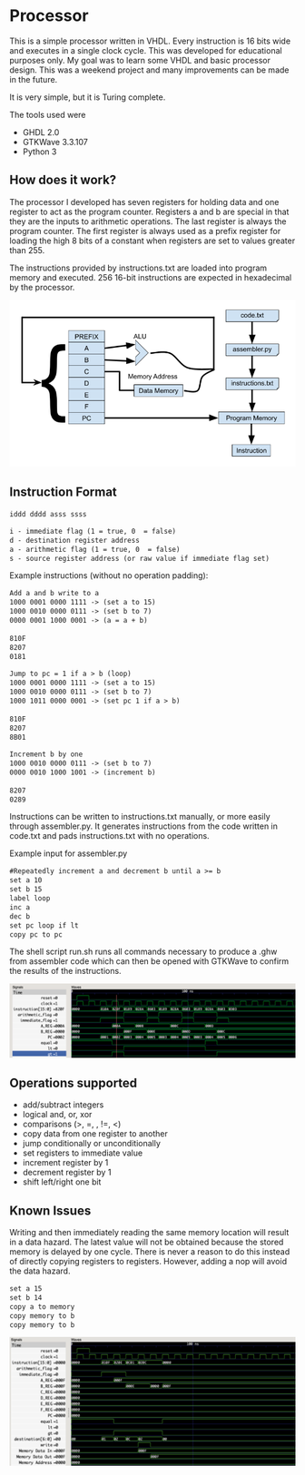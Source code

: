 # Processor

This is a simple processor written in VHDL. Every instruction is 16 bits wide and executes in a single clock cycle. This was developed for educational purposes only. My goal was to learn some VHDL and basic processor design. This was a weekend project and many improvements can be made in the future.

It is very simple, but it is Turing complete.

The tools used were 
* GHDL 2.0
* GTKWave 3.3.107
* Python 3

## How does it work?

The processor I developed has seven registers for holding data and one register to act as the program counter. Registers a and b are special in that they are the inputs to arithmetic operations. The last register is always the program counter. The first register is always used as a prefix register for loading the high 8 bits of a constant when registers are set to values greater than 255. 

The instructions provided by instructions.txt are loaded into program memory and executed. 256 16-bit instructions are expected in hexadecimal by the processor. 

![HighLevelDiagram.png](images/HighLevelDiagram.png)

## Instruction Format
```
iddd dddd asss ssss
```
```
i - immediate flag (1 = true, 0  = false)
d - destination register address
a - arithmetic flag (1 = true, 0  = false)
s - source register address (or raw value if immediate flag set)
```

Example instructions (without no operation padding):
```
Add a and b write to a
1000 0001 0000 1111 -> (set a to 15)
1000 0010 0000 0111 -> (set b to 7)
0000 0001 1000 0001 -> (a = a + b)

810F
8207
0181
```
```
Jump to pc = 1 if a > b (loop)
1000 0001 0000 1111 -> (set a to 15)
1000 0010 0000 0111 -> (set b to 7)
1000 1011 0000 0001 -> (set pc 1 if a > b)

810F
8207
8B01
```
```
Increment b by one
1000 0010 0000 0111 -> (set b to 7)
0000 0010 1000 1001 -> (increment b)

8207
0289
```

Instructions can be written to instructions.txt manually, or more easily through assembler.py. It generates instructions from the code written in code.txt and pads instructions.txt with no operations.

Example input for assembler.py
```
#Repeatedly increment a and decrement b until a >= b
set a 10
set b 15
label loop
inc a
dec b
set pc loop if lt
copy pc to pc
```

The shell script run.sh runs all commands necessary to produce a .ghw from assembler code which can then be opened with GTKWave to confirm the results of the instructions.

![ExampleWave.png](images/ExampleWave.png)

## Operations supported
* add/subtract integers
* logical and, or, xor
* comparisons (>, =, , !=, <)
* copy data from one register to another
* jump conditionally or unconditionally
* set registers to immediate value
* increment register by 1
* decrement register by 1
* shift left/right one bit

## Known Issues
Writing and then immediately reading the same memory location will result in a data hazard. The latest value will not be obtained because the stored memory is delayed by one cycle. There is never a reason to do this instead of directly copying registers to registers. However, adding a nop will avoid the data hazard.

```
set a 15
set b 14
copy a to memory
copy memory to b
copy memory to b
```

![Hazard.png](images/Hazard.png)